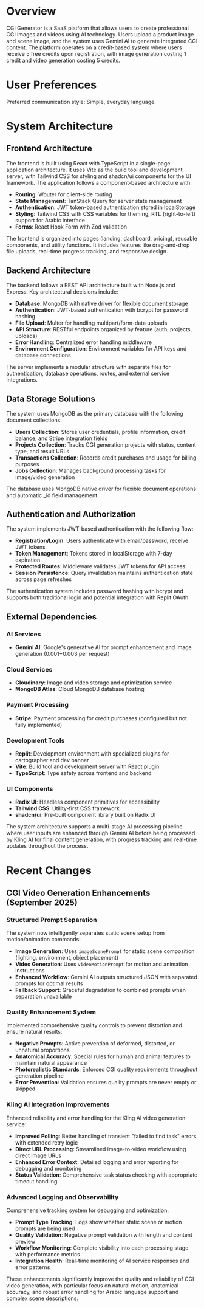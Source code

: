# Overview

CGI Generator is a SaaS platform that allows users to create professional CGI images and videos using AI technology. Users upload a product image and scene image, and the system uses Gemini AI to generate integrated CGI content. The platform operates on a credit-based system where users receive 5 free credits upon registration, with image generation costing 1 credit and video generation costing 5 credits.

# User Preferences

Preferred communication style: Simple, everyday language.

# System Architecture

## Frontend Architecture
The frontend is built using React with TypeScript in a single-page application architecture. It uses Vite as the build tool and development server, with Tailwind CSS for styling and shadcn/ui components for the UI framework. The application follows a component-based architecture with:

- **Routing**: Wouter for client-side routing
- **State Management**: TanStack Query for server state management
- **Authentication**: JWT token-based authentication stored in localStorage
- **Styling**: Tailwind CSS with CSS variables for theming, RTL (right-to-left) support for Arabic interface
- **Forms**: React Hook Form with Zod validation

The frontend is organized into pages (landing, dashboard, pricing), reusable components, and utility functions. It includes features like drag-and-drop file uploads, real-time progress tracking, and responsive design.

## Backend Architecture
The backend follows a REST API architecture built with Node.js and Express. Key architectural decisions include:

- **Database**: MongoDB with native driver for flexible document storage
- **Authentication**: JWT-based authentication with bcrypt for password hashing
- **File Upload**: Multer for handling multipart/form-data uploads
- **API Structure**: RESTful endpoints organized by feature (auth, projects, uploads)
- **Error Handling**: Centralized error handling middleware
- **Environment Configuration**: Environment variables for API keys and database connections

The server implements a modular structure with separate files for authentication, database operations, routes, and external service integrations.

## Data Storage Solutions
The system uses MongoDB as the primary database with the following document collections:

- **Users Collection**: Stores user credentials, profile information, credit balance, and Stripe integration fields
- **Projects Collection**: Tracks CGI generation projects with status, content type, and result URLs
- **Transactions Collection**: Records credit purchases and usage for billing purposes
- **Jobs Collection**: Manages background processing tasks for image/video generation

The database uses MongoDB native driver for flexible document operations and automatic _id field management.

## Authentication and Authorization
The system implements JWT-based authentication with the following flow:

- **Registration/Login**: Users authenticate with email/password, receive JWT tokens
- **Token Management**: Tokens stored in localStorage with 7-day expiration
- **Protected Routes**: Middleware validates JWT tokens for API access
- **Session Persistence**: Query invalidation maintains authentication state across page refreshes

The authentication system includes password hashing with bcrypt and supports both traditional login and potential integration with Replit OAuth.

## External Dependencies

### AI Services
- **Gemini AI**: Google's generative AI for prompt enhancement and image generation ($0.001-$0.003 per request)

### Cloud Services  
- **Cloudinary**: Image and video storage and optimization service
- **MongoDB Atlas**: Cloud MongoDB database hosting

### Payment Processing
- **Stripe**: Payment processing for credit purchases (configured but not fully implemented)

### Development Tools
- **Replit**: Development environment with specialized plugins for cartographer and dev banner
- **Vite**: Build tool and development server with React plugin
- **TypeScript**: Type safety across frontend and backend

### UI Components
- **Radix UI**: Headless component primitives for accessibility
- **Tailwind CSS**: Utility-first CSS framework
- **shadcn/ui**: Pre-built component library built on Radix UI

The system architecture supports a multi-stage AI processing pipeline where user inputs are enhanced through Gemini AI before being processed by Kling AI for final content generation, with progress tracking and real-time updates throughout the process.

# Recent Changes

## CGI Video Generation Enhancements (September 2025)

### Structured Prompt Separation
The system now intelligently separates static scene setup from motion/animation commands:

- **Image Generation**: Uses `imageScenePrompt` for static scene composition (lighting, environment, object placement)
- **Video Generation**: Uses `videoMotionPrompt` for motion and animation instructions 
- **Enhanced Workflow**: Gemini AI outputs structured JSON with separated prompts for optimal results
- **Fallback Support**: Graceful degradation to combined prompts when separation unavailable

### Quality Enhancement System
Implemented comprehensive quality controls to prevent distortion and ensure natural results:

- **Negative Prompts**: Active prevention of deformed, distorted, or unnatural proportions
- **Anatomical Accuracy**: Special rules for human and animal features to maintain natural appearance
- **Photorealistic Standards**: Enforced CGI quality requirements throughout generation pipeline
- **Error Prevention**: Validation ensures quality prompts are never empty or skipped

### Kling AI Integration Improvements
Enhanced reliability and error handling for the Kling AI video generation service:

- **Improved Polling**: Better handling of transient "failed to find task" errors with extended retry logic
- **Direct URL Processing**: Streamlined image-to-video workflow using direct image URLs
- **Enhanced Error Context**: Detailed logging and error reporting for debugging and monitoring
- **Status Validation**: Comprehensive task status checking with appropriate timeout handling

### Advanced Logging and Observability
Comprehensive tracking system for debugging and optimization:

- **Prompt Type Tracking**: Logs show whether static scene or motion prompts are being used
- **Quality Validation**: Negative prompt validation with length and content preview
- **Workflow Monitoring**: Complete visibility into each processing stage with performance metrics
- **Integration Health**: Real-time monitoring of AI service responses and error patterns

These enhancements significantly improve the quality and reliability of CGI video generation, with particular focus on natural motion, anatomical accuracy, and robust error handling for Arabic language support and complex scene descriptions.
